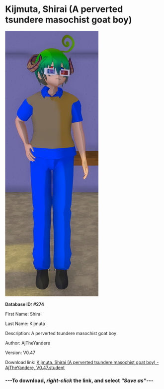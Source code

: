 # Kijmuta, Shirai (A perverted tsundere masochist goat boy)

<img src="https://raw.githubusercontent.com/Arbiter1223/Daigaku-Gurashi-Custom-Students/master/Students/Files/Kijmuta%2C%20Shirai%20(A%20perverted%20tsundere%20masochist%20goat%20boy).png" title="Kijmuta, Shirai (A perverted tsundere masochist goat boy) - AjTheYandere, V0.47">

**Database ID: #274**

First Name: Shirai

Last Name: Kijmuta

Description: A perverted tsundere masochist goat boy

Author: AjTheYandere

Version: V0.47

Download link: <a href="https://raw.githubusercontent.com/Arbiter1223/Daigaku-Gurashi-Custom-Students/master/Students/Files/Kijmuta%2C%20Shirai%20(A%20perverted%20tsundere%20masochist%20goat%20boy)%20-%20AjTheYandere%2C%20V0.47.student">Kijmuta, Shirai (A perverted tsundere masochist goat boy) - AjTheYandere, V0.47.student</a>

### ---**To download, _right-click_ the link, and select _"Save as"_**---
